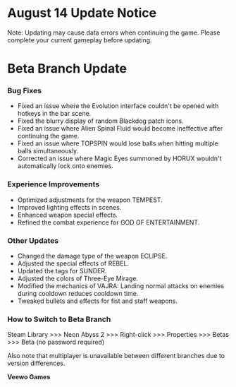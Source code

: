 # August 14 Update Notice

Note: Updating may cause data errors when continuing the game. Please complete your current gameplay before updating.

# Beta Branch Update

### Bug Fixes

* Fixed an issue where the Evolution interface couldn't be opened with hotkeys in the bar scene.
* Fixed the blurry display of random Blackdog patch icons.
* Fixed an issue where Alien Spinal Fluid would become ineffective after continuing the game.
* Fixed an issue where TOPSPIN would lose balls when hitting multiple balls simultaneously.
* Corrected an issue where Magic Eyes summoned by HORUX wouldn't automatically lock onto enemies.
### Experience Improvements

* Optimized adjustments for the weapon TEMPEST.
* Improved lighting effects in scenes.
* Enhanced weapon special effects.
* Refined the combat experience for GOD OF ENTERTAINMENT.
### Other Updates

* Changed the damage type of the weapon ECLIPSE.
* Adjusted the special effects of REBEL.
* Updated the tags for SUNDER.
* Adjusted the colors of Three-Eye Mirage.
* Modified the mechanics of VAJRA: Landing normal attacks on enemies during cooldown reduces cooldown time.
* Tweaked bullets and effects for fist and staff weapons.
### How to Switch to Beta Branch

Steam Library >>> Neon Abyss 2 >>> Right-click >>> Properties >>> Betas >>> Beta (no password required)

Also note that multiplayer is unavailable between different branches due to version differences.

**Veewo Games**

